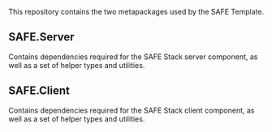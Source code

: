 This repository contains the two metapackages used by the SAFE Template.

## SAFE.Server
Contains dependencies required for the SAFE Stack server component, as well as a set of helper types and utilities.

## SAFE.Client
Contains dependencies required for the SAFE Stack client component, as well as a set of helper types and utilities.